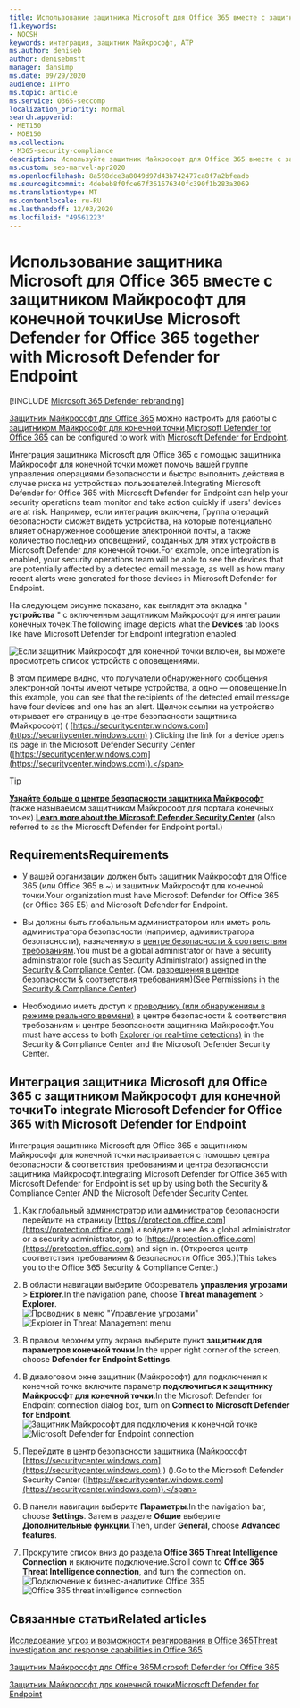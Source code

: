 ```yaml
---
title: Использование защитника Microsoft для Office 365 вместе с защитником Майкрософт для конечной точки
f1.keywords:
- NOCSH
keywords: интеграция, защитник Майкрософт, ATP
ms.author: deniseb
author: denisebmsft
manager: dansimp
ms.date: 09/29/2020
audience: ITPro
ms.topic: article
ms.service: O365-seccomp
localization_priority: Normal
search.appverid:
- MET150
- MOE150
ms.collection:
- M365-security-compliance
description: Используйте защитник Майкрософт для Office 365 вместе с защитником Майкрософт для конечной точки, чтобы получить более подробные сведения о угрозах для ваших устройств и содержимого электронной почты.
ms.custom: seo-marvel-apr2020
ms.openlocfilehash: 8a598dce3a8049d97d43b742477ca8f7a2bfeadb
ms.sourcegitcommit: 4debeb8f0fce67f361676340fc390f1b283a3069
ms.translationtype: MT
ms.contentlocale: ru-RU
ms.lasthandoff: 12/03/2020
ms.locfileid: "49561223"
---
```

# <a name="use-microsoft-defender-for-office-365-together-with-microsoft-defender-for-endpoint"></a><span data-ttu-id="18d60-104">Использование защитника Microsoft для Office 365 вместе с защитником Майкрософт для конечной точки</span><span class="sxs-lookup"><span data-stu-id="18d60-104">Use Microsoft Defender for Office 365 together with Microsoft Defender for Endpoint</span></span>

[!INCLUDE [Microsoft 365 Defender rebranding](../includes/microsoft-defender-for-office.md)]


<span data-ttu-id="18d60-105">[Защитник Майкрософт для Office 365](office-365-atp.md) можно настроить для работы с [защитником Майкрософт для конечной точки](https://docs.microsoft.com/windows/security/threat-protection).</span><span class="sxs-lookup"><span data-stu-id="18d60-105">[Microsoft Defender for Office 365](office-365-atp.md) can be configured to work with [Microsoft Defender for Endpoint](https://docs.microsoft.com/windows/security/threat-protection).</span></span>

<span data-ttu-id="18d60-106">Интеграция защитника Microsoft для Office 365 с помощью защитника Майкрософт для конечной точки может помочь вашей группе управления операциями безопасности и быстро выполнить действия в случае риска на устройствах пользователей.</span><span class="sxs-lookup"><span data-stu-id="18d60-106">Integrating Microsoft Defender for Office 365 with Microsoft Defender for Endpoint can help your security operations team monitor and take action quickly if users' devices are at risk.</span></span> <span data-ttu-id="18d60-107">Например, если интеграция включена, Группа операций безопасности сможет видеть устройства, на которые потенциально влияет обнаруженное сообщение электронной почты, а также количество последних оповещений, созданных для этих устройств в Microsoft Defender для конечной точки.</span><span class="sxs-lookup"><span data-stu-id="18d60-107">For example, once integration is enabled, your security operations team will be able to see the devices that are potentially affected by a detected email message, as well as how many recent alerts were generated for those devices in Microsoft Defender for Endpoint.</span></span> 

<span data-ttu-id="18d60-108">На следующем рисунке показано, как выглядит эта вкладка " **устройства** " с включенным защитником Майкрософт для интеграции конечных точек:</span><span class="sxs-lookup"><span data-stu-id="18d60-108">The following image depicts what the **Devices** tab looks like have Microsoft Defender for Endpoint integration enabled:</span></span>
  
![Если защитник Майкрософт для конечной точки включен, вы можете просмотреть список устройств с оповещениями.](../../media/fec928ea-8f0c-44d7-80b9-a2e0a8cd4e89.PNG)
  
<span data-ttu-id="18d60-110">В этом примере видно, что получатели обнаруженного сообщения электронной почты имеют четыре устройства, а одно — оповещение.</span><span class="sxs-lookup"><span data-stu-id="18d60-110">In this example, you can see that the recipients of the detected email message have four devices and one has an alert.</span></span> <span data-ttu-id="18d60-111">Щелчок ссылки на устройство открывает его страницу в центре безопасности защитника (Майкрософт) ( [https://securitycenter.windows.com](https://securitycenter.windows.com) ).</span><span class="sxs-lookup"><span data-stu-id="18d60-111">Clicking the link for a device opens its page in the Microsoft Defender Security Center ([https://securitycenter.windows.com](https://securitycenter.windows.com)).</span></span>

> [!TIP]
> <span data-ttu-id="18d60-112">**[Узнайте больше о центре безопасности защитника Майкрософт](https://docs.microsoft.com/windows/security/threat-protection/microsoft-defender-atp/use)** (также называемом защитником Майкрософт для портала конечных точек).</span><span class="sxs-lookup"><span data-stu-id="18d60-112">**[Learn more about the Microsoft Defender Security Center](https://docs.microsoft.com/windows/security/threat-protection/microsoft-defender-atp/use)** (also referred to as the Microsoft Defender for Endpoint portal.)</span></span>
  
## <a name="requirements"></a><span data-ttu-id="18d60-113">Requirements</span><span class="sxs-lookup"><span data-stu-id="18d60-113">Requirements</span></span>

- <span data-ttu-id="18d60-114">У вашей организации должен быть защитник Майкрософт для Office 365 (или Office 365 в ~) и защитник Майкрософт для конечной точки.</span><span class="sxs-lookup"><span data-stu-id="18d60-114">Your organization must have Microsoft Defender for Office 365 (or Office 365 E5) and Microsoft Defender for Endpoint.</span></span>
    
- <span data-ttu-id="18d60-115">Вы должны быть глобальным администратором или иметь роль администратора безопасности (например, администратора безопасности), назначенную в [центре безопасности & соответствия требованиям](https://protection.office.com).</span><span class="sxs-lookup"><span data-stu-id="18d60-115">You must be a global administrator or have a security administrator role (such as Security Administrator) assigned in the [Security & Compliance Center](https://protection.office.com).</span></span> <span data-ttu-id="18d60-116">(См. [разрешения в центре безопасности & соответствия требованиям](permissions-in-the-security-and-compliance-center.md))</span><span class="sxs-lookup"><span data-stu-id="18d60-116">(See [Permissions in the Security & Compliance Center](permissions-in-the-security-and-compliance-center.md))</span></span>
    
- <span data-ttu-id="18d60-117">Необходимо иметь доступ к [проводнику (или обнаружениям в режиме реального времени)](threat-explorer.md) в центре безопасности & соответствия требованиям и центре безопасности защитника Майкрософт.</span><span class="sxs-lookup"><span data-stu-id="18d60-117">You must have access to both [Explorer (or real-time detections)](threat-explorer.md) in the Security & Compliance Center and the Microsoft Defender Security Center.</span></span>
    
## <a name="to-integrate-microsoft-defender-for-office-365-with-microsoft-defender-for-endpoint"></a><span data-ttu-id="18d60-118">Интеграция защитника Microsoft для Office 365 с защитником Майкрософт для конечной точки</span><span class="sxs-lookup"><span data-stu-id="18d60-118">To integrate Microsoft Defender for Office 365 with Microsoft Defender for Endpoint</span></span>

<span data-ttu-id="18d60-119">Интеграция защитника Microsoft для Office 365 с защитником Майкрософт для конечной точки настраивается с помощью центра безопасности & соответствия требованиям и центра безопасности защитника Майкрософт.</span><span class="sxs-lookup"><span data-stu-id="18d60-119">Integrating Microsoft Defender for Office 365 with Microsoft Defender for Endpoint is set up by using both the Security & Compliance Center AND the Microsoft Defender Security Center.</span></span>
  
1. <span data-ttu-id="18d60-120">Как глобальный администратор или администратор безопасности перейдите на страницу [https://protection.office.com](https://protection.office.com) и войдите в нее.</span><span class="sxs-lookup"><span data-stu-id="18d60-120">As a global administrator or a security administrator, go to [https://protection.office.com](https://protection.office.com) and sign in.</span></span> <span data-ttu-id="18d60-121">(Откроется центр соответствия требованиям & безопасности Office 365.)</span><span class="sxs-lookup"><span data-stu-id="18d60-121">(This takes you to the Office 365 Security & Compliance Center.)</span></span>
    
2. <span data-ttu-id="18d60-122">В области навигации выберите Обозреватель **управления угрозами**  >  **Explorer**.</span><span class="sxs-lookup"><span data-stu-id="18d60-122">In the navigation pane, choose **Threat management** > **Explorer**.</span></span><br><span data-ttu-id="18d60-123">![Проводник в меню "Управление угрозами"](../../media/ThreatMgmt-Explorer-nav.png)</span><span class="sxs-lookup"><span data-stu-id="18d60-123">![Explorer in Threat Management menu](../../media/ThreatMgmt-Explorer-nav.png)</span></span><br>
    
3. <span data-ttu-id="18d60-124">В правом верхнем углу экрана выберите пункт **защитник для параметров конечной точки**.</span><span class="sxs-lookup"><span data-stu-id="18d60-124">In the upper right corner of the screen, choose **Defender for Endpoint Settings**.</span></span>
    
4. <span data-ttu-id="18d60-125">В диалоговом окне защитник (Майкрософт) для подключения к конечной точке включите параметр **подключиться к защитнику Майкрософт для конечной точки**.</span><span class="sxs-lookup"><span data-stu-id="18d60-125">In the Microsoft Defender for Endpoint connection dialog box, turn on **Connect to Microsoft Defender for Endpoint**.</span></span><br><span data-ttu-id="18d60-126">![Защитник Майкрософт для подключения к конечной точке](../../media/Explorer-WDATPConnection-dialog.png)</span><span class="sxs-lookup"><span data-stu-id="18d60-126">![Microsoft Defender for Endpoint connection](../../media/Explorer-WDATPConnection-dialog.png)</span></span><br>
    
5. <span data-ttu-id="18d60-127">Перейдите в центр безопасности защитника (Майкрософт [https://securitycenter.windows.com](https://securitycenter.windows.com) ) ().</span><span class="sxs-lookup"><span data-stu-id="18d60-127">Go to the Microsoft Defender Security Center ([https://securitycenter.windows.com](https://securitycenter.windows.com)).</span></span>

6. <span data-ttu-id="18d60-128">В панели навигации выберите **Параметры**.</span><span class="sxs-lookup"><span data-stu-id="18d60-128">In the navigation bar, choose **Settings**.</span></span> <span data-ttu-id="18d60-129">Затем в разделе **Общие** выберите **Дополнительные функции**.</span><span class="sxs-lookup"><span data-stu-id="18d60-129">Then, under **General**, choose **Advanced features**.</span></span>

7. <span data-ttu-id="18d60-130">Прокрутите список вниз до раздела **Office 365 Threat Intelligence Connection** и включите подключение.</span><span class="sxs-lookup"><span data-stu-id="18d60-130">Scroll down to **Office 365 Threat Intelligence connection**, and turn the connection on.</span></span><br/><span data-ttu-id="18d60-131">![Подключение к бизнес-аналитике Office 365](../../media/mdatp-oatptoggle.png)</span><span class="sxs-lookup"><span data-stu-id="18d60-131">![Office 365 threat intelligence connection](../../media/mdatp-oatptoggle.png)</span></span><br>

## <a name="related-articles"></a><span data-ttu-id="18d60-132">Связанные статьи</span><span class="sxs-lookup"><span data-stu-id="18d60-132">Related articles</span></span>

[<span data-ttu-id="18d60-133">Исследование угроз и возможности реагирования в Office 365</span><span class="sxs-lookup"><span data-stu-id="18d60-133">Threat investigation and response capabilities in Office 365</span></span>](office-365-ti.md)
  
[<span data-ttu-id="18d60-134">Защитник Майкрософт для Office 365</span><span class="sxs-lookup"><span data-stu-id="18d60-134">Microsoft Defender for Office 365</span></span>](office-365-atp.md)
  
[<span data-ttu-id="18d60-135">Защитник Майкрософт для конечной точки</span><span class="sxs-lookup"><span data-stu-id="18d60-135">Microsoft Defender for Endpoint</span></span>](https://docs.microsoft.com/windows/security/threat-protection)
